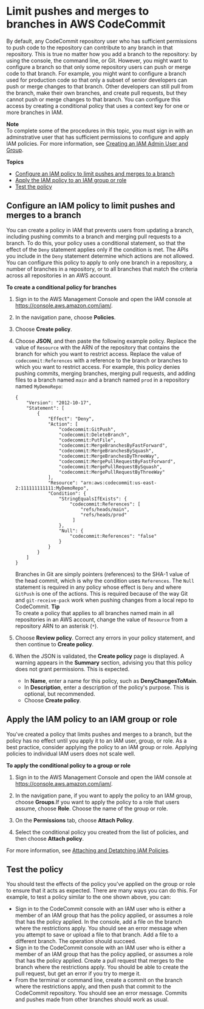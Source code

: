 # Limit pushes and merges to branches in AWS CodeCommit<a name="how-to-conditional-branch"></a>

By default, any CodeCommit repository user who has sufficient permissions to push code to the repository can contribute to any branch in that repository\. This is true no matter how you add a branch to the repository: by using the console, the command line, or Git\. However, you might want to configure a branch so that only some repository users can push or merge code to that branch\. For example, you might want to configure a branch used for production code so that only a subset of senior developers can push or merge changes to that branch\. Other developers can still pull from the branch, make their own branches, and create pull requests, but they cannot push or merge changes to that branch\. You can configure this access by creating a conditional policy that uses a context key for one or more branches in IAM\. 

**Note**  
To complete some of the procedures in this topic, you must sign in with an adminstrative user that has sufficient permissions to configure and apply IAM policies\. For more information, see [Creating an IAM Admin User and Group](https://docs.aws.amazon.com/IAM/latest/UserGuide/getting-started_create-admin-group.html)\. 

**Topics**
+ [Configure an IAM policy to limit pushes and merges to a branch](#how-to-conditional-branch-create-policy)
+ [Apply the IAM policy to an IAM group or role](#how-to-conditional-branch-apply-policy)
+ [Test the policy](#how-to-conditional-branch-test)

## Configure an IAM policy to limit pushes and merges to a branch<a name="how-to-conditional-branch-create-policy"></a>

You can create a policy in IAM that prevents users from updating a branch, including pushing commits to a branch and merging pull requests to a branch\. To do this, your policy uses a conditional statement, so that the effect of the `Deny` statement applies only if the condition is met\. The APIs you include in the `Deny` statement determine which actions are not allowed\. You can configure this policy to apply to only one branch in a repository, a number of branches in a repository, or to all branches that match the criteria across all repositories in an AWS account\. <a name="how-to-conditional-branch-create-policy-procedure"></a>

**To create a conditional policy for branches**

1. Sign in to the AWS Management Console and open the IAM console at [https://console\.aws\.amazon\.com/iam/](https://console.aws.amazon.com/iam/)\.

1. In the navigation pane, choose **Policies**\. 

1. Choose **Create policy**\.

1. Choose **JSON**, and then paste the following example policy\. Replace the value of `Resource` with the ARN of the repository that contains the branch for which you want to restrict access\. Replace the value of `codecommit:References` with a reference to the branch or branches to which you want to restrict access\. For example, this policy denies pushing commits, merging branches, merging pull requests, and adding files to a branch named *`main`* and a branch named `prod` in a repository named `MyDemoRepo`:

   ```
   {
       "Version": "2012-10-17",
       "Statement": [
           {
               "Effect": "Deny",
               "Action": [
                   "codecommit:GitPush",
                   "codecommit:DeleteBranch",
                   "codecommit:PutFile",
                   "codecommit:MergeBranchesByFastForward",
                   "codecommit:MergeBranchesBySquash",
                   "codecommit:MergeBranchesByThreeWay",
                   "codecommit:MergePullRequestByFastForward",
                   "codecommit:MergePullRequestBySquash",
                   "codecommit:MergePullRequestByThreeWay"
               ],
               "Resource": "arn:aws:codecommit:us-east-2:111111111111:MyDemoRepo",
               "Condition": {
                   "StringEqualsIfExists": {
                       "codecommit:References": [
                           "refs/heads/main", 
                           "refs/heads/prod"
                        ]
                   },
                   "Null": {
                       "codecommit:References": "false"
                   }
               }
           }
       ]
   }
   ```

   Branches in Git are simply pointers \(references\) to the SHA\-1 value of the head commit, which is why the condition uses `References`\. The `Null` statement is required in any policy whose effect is `Deny` and where `GitPush` is one of the actions\. This is required because of the way Git and `git-receive-pack` work when pushing changes from a local repo to CodeCommit\.
**Tip**  
To create a policy that applies to all branches named main in all repositories in an AWS account, change the value of `Resource` from a repository ARN to an asterisk \(`*`\)\. 

1. Choose **Review policy**\. Correct any errors in your policy statement, and then continue to **Create policy**\.

1. When the JSON is validated, the **Create policy** page is displayed\. A warning appears in the **Summary** section, advising you that this policy does not grant permissions\. This is expected\. 
   + In **Name**, enter a name for this policy, such as **DenyChangesToMain**\.
   + In **Description**, enter a description of the policy's purpose\. This is optional, but recommended\.
   + Choose **Create policy**\.

## Apply the IAM policy to an IAM group or role<a name="how-to-conditional-branch-apply-policy"></a>

You've created a policy that limits pushes and merges to a branch, but the policy has no effect until you apply it to an IAM user, group, or role\. As a best practice, consider applying the policy to an IAM group or role\. Applying policies to individual IAM users does not scale well\.<a name="how-to-conditional-branch-apply-policy-procedure"></a>

**To apply the conditional policy to a group or role**

1. Sign in to the AWS Management Console and open the IAM console at [https://console\.aws\.amazon\.com/iam/](https://console.aws.amazon.com/iam/)\.

1. In the navigation pane, if you want to apply the policy to an IAM group, choose **Groups**\.If you want to apply the policy to a role that users assume, choose **Role**\. Choose the name of the group or role\.

1. On the **Permissions** tab, choose **Attach Policy**\.

1. Select the conditional policy you created from the list of policies, and then choose **Attach policy**\.

For more information, see [Attaching and Detatching IAM Policies](https://docs.aws.amazon.com/IAM/latest/UserGuide/access_policies_manage-attach-detach.html)\.

## Test the policy<a name="how-to-conditional-branch-test"></a>

You should test the effects of the policy you've applied on the group or role to ensure that it acts as expected\. There are many ways you can do this\. For example, to test a policy similar to the one shown above, you can:
+ Sign in to the CodeCommit console with an IAM user who is either a member of an IAM group that has the policy applied, or assumes a role that has the policy applied\. In the console, add a file on the branch where the restrictions apply\. You should see an error message when you attempt to save or upload a file to that branch\. Add a file to a different branch\. The operation should succeed\.
+ Sign in to the CodeCommit console with an IAM user who is either a member of an IAM group that has the policy applied, or assumes a role that has the policy applied\. Create a pull request that merges to the branch where the restrictions apply\. You should be able to create the pull request, but get an error if you try to merge it\. 
+ From the terminal or command line, create a commit on the branch where the restrictions apply, and then push that commit to the CodeCommit repository\. You should see an error message\. Commits and pushes made from other branches should work as usual\.